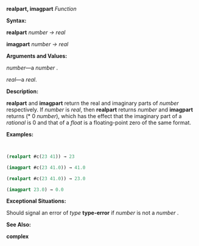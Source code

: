 **realpart, imagpart** *Function* 



**Syntax:** 



**realpart** *number → real* 



**imagpart** *number → real* 



**Arguments and Values:** 



*number*—a *number* . 



*real*—a *real*. 



**Description:** 



**realpart** and **imagpart** return the real and imaginary parts of *number* respectively. If *number* is *real*, then **realpart** returns *number* and **imagpart** returns (\* 0 *number*), which has the effect that the imaginary part of a *rational* is 0 and that of a *float* is a floating-point zero of the same format. 



**Examples:**
```lisp
 

(realpart #c(23 41)) → 23 

(imagpart #c(23 41.0)) → 41.0 

(realpart #c(23 41.0)) → 23.0 

(imagpart 23.0) → 0.0 


```
**Exceptional Situations:** 



Should signal an error of *type* **type-error** if *number* is not a *number* . 



**See Also:** 



**complex** 







 



 



